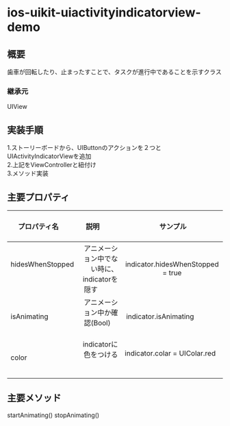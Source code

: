 # ios-uikit-uiactivityindicatorview-demo

## 概要
歯車が回転したり、止まったすことで、タスクが進行中であることを示すクラス

### 継承元
UIView

## 実装手順
1.ストーリーボードから、UIButtonのアクションを２つとUIActivityIndicatorViewを追加</br>
2.上記をViewControllerと紐付け</br>
3.メソッド実装</br>

## 主要プロパティ                                       
|     プロパティ名       |                      説明                         |                サンプル               |
|:---------------------|-------------------------------------------------:|:-----------------------------------:|
|hidesWhenStopped      | アニメーション中でない時に、indicatorを隠す            |indicator.hidesWhenStopped = true  |                             
|isAnimating           | アニメーション中か確認(Bool)                         |indicator.isAnimating               |
|color                 | indicatorに色をつける                              |indicator.colar = UIColar.red       |

## 主要メソッド
startAnimating()
stopAnimating()
